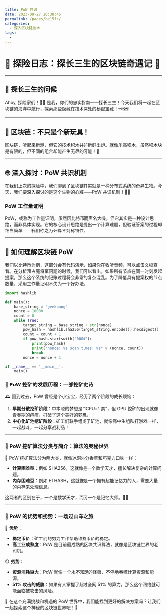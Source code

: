 ```yaml
---
title: PoW 共识
date: 2023-09-27 16:38:45
permalink: /pages/be15fc/
categories: 
  - 深入区块链技术
tags: 
  - 
---
```

# 🚀 探险日志：探长三生的区块链奇遇记 🚀

---

## 🎩 探长三生的问候

Ahoy, 探险家们！🏴‍☠️ 是我，你们的忠实指南——探长三生！今天我们将一起在区块链的海洋中航行，探索那些隐藏在技术深处的秘密宝藏！🗝️🗺️

---

## 🧐 区块链：不只是个新玩具！

区块链，听起来新潮，但它的技术积木并非新鲜出炉。就像乐高积木，虽然积木块是有限的，但不同的组合却能产生无尽的可能！🧱

---

## 🤓 深入探讨：PoW 共识机制

在我们上次的探险中，我们聊到了区块链其实就是一种分布式系统的奇异生物。今天，我们要深入探讨的是这个生物的心脏——PoW 共识机制！🧠💓

### PoW 工作量证明

PoW，或称为工作量证明，虽然因比特币而声名大噪，但它其实是一种设计思路，而非具体实现。它的核心设计思路是提出一个计算难题，但验证答案的过程却相当简单——我们称之为计算不对称特性。

---

## 🧩 如何理解区块链 PoW

我们以比特币为例，这部分会有代码演示，如果你在收听音频，可以点击文稿查看。在分析拜占庭将军问题的时候，我们可以看出，如果所有节点在同一时刻发起提案，那么这个系统的记账过程将会非常的复杂混乱。为了降低具有提案权的节点数量，采用工作量证明不失为一个好办法。

```python
import hashlib

def main():
    base_string = "geekbang"
    nonce = 10000
    count = 0
    while True:
        target_string = base_string + str(nonce)
        pow_hash = hashlib.sha256(target_string.encode()).hexdigest()
        count = count + 1
        if pow_hash.startswith("0000"):
            print(pow_hash)
            print("nonce: %s scan times: %s" % (nonce, count))
            break
        nonce = nonce + 1

if __name__ == '__main__':
    main()
```
### 🚀 PoW 挖矿的发展历程：一部挖矿史诗

🕰 回到过去，PoW 曾经是个小宝宝，经历了两个阶段的成长烦恼：
1. **早期分散挖矿阶段**：中本聪的梦想是“1CPU=1 票”，但 GPU 挖矿的出现就像青春期的痘痘，打破了这个美好的梦想。
2. **中心化矿池挖矿阶段**：矿工们联手组成了矿池，就像高中生组队打游戏一样，一起战斗，一起分享战利品！

---

### 🧠 PoW 挖矿算法分类与简介：算法的奥秘世界

🧐 PoW 挖矿算法分为两大类，就像冰淇淋分香草和巧克力口味一样：
- **计算困难型**：例如 SHA256，这就像是一个数学天才，擅长解决复杂的计算问题。
- **内存困难型**：例如 ETHASH，这就像是一个拥有超能记忆力的人，需要大量的内存来处理信息。

这两者的区别在于，一个是数学天才，而另一个是记忆大师。🧠💪

---

### 🎢 PoW 的优势和劣势：一场过山车之旅

🎉 **优势**：
- **稳定币价**：矿工们的努力工作帮助维持币价的稳定。
- **高工业成熟度**：PoW 是目前最成熟的区块共识算法，就像是区块链世界的老司机。

😓 **劣势**：
- **资源消耗巨大**：PoW 就像一个永不知足的怪兽，不停地吞噬计算资源和能源。
- **51% 攻击的威胁**：如果有人掌握了超过全网 51% 的算力，那么这个网络就可能面临被攻击的风险。

🤔 在这个充满挑战和机遇的 PoW 世界中，我们能找到更好的解决方案吗？让我们一起探索这个神秘的区块链世界吧！🚀
